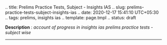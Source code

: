 .. title: Prelims Practice Tests, Subject - Insights IAS
.. slug: prelims-practice-tests-subject-insights-ias
.. date: 2020-12-17 15:41:10 UTC+05:30
.. tags: prelims, insights ias
.. template: page.tmpl
.. status: draft

**Description** : *account of progress in insights ias prelims practice tests - subject wise*

***
<!-- TEASER_END -->